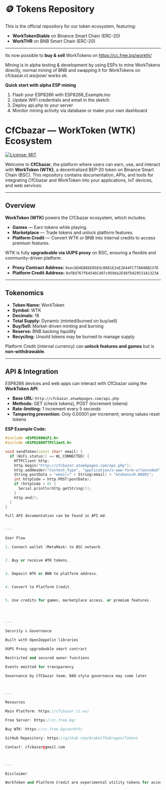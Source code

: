 # 🪙 Tokens Repository

This is the official repository for our token ecosystem, featuring:

- **WorkTokenStable** on Binance Smart Chain (ERC-20)
- **WorkTHR** on BNB Smart Chain (ERC-20)

---
Its now possible to **buy & sell** WorkTokens on https://cc.free.bg/workth/

Mining is in alpha testing & development by using ESPs to mine WorkTokens directly, normal mining of BNB and swapping it for WorkTokens on cfcbazar.ct.ws/pow/ works ok.

**Quick start with alpha ESP mining**
1. Flash your ESP8266 with ESP8266_Example.ino
2. Update WiFi credentials and email in the sketch
3. Deploy api.php to your server
4. Monitor mining activity via database or make your own dashboard

  
# CfCbazar — WorkToken (WTK) Ecosystem

[![License: MIT](https://img.shields.io/badge/License-MIT-yellow.svg)](LICENSE)

Welcome to **CfCbazar**, the platform where users can earn, use, and interact with **WorkToken (WTK)**, a decentralized BEP-20 token on Binance Smart Chain (BSC). This repository contains documentation, APIs, and tools for integrating CfCbazar and WorkToken into your applications, IoT devices, and web services.

---

## Overview

**WorkToken (WTK)** powers the CfCbazar ecosystem, which includes:

- **Games** — Earn tokens while playing.  
- **Marketplace** — Trade tokens and unlock platform features.  
- **Platform Credit** — Convert WTK or BNB into internal credits to access premium features.  

WTK is fully **upgradeable via UUPS proxy** on BSC, ensuring a flexible and community-driven platform.

- **Proxy Contract Address:** `0xecbD4E86EE8583c8681E2eE2644FC778848B237D`  
- **Platform Credit Address:** `0xFBd767f6454bCd07c959da2E48fD429531A1323A`  

---

## Tokenomics

- **Token Name:** WorkToken  
- **Symbol:** WTK  
- **Decimals:** 18  
- **Total Supply:** Dynamic (minted/burned on buy/sell)  
- **Buy/Sell:** Market-driven minting and burning  
- **Reserve:** BNB backing liquidity  
- **Recycling:** Unsold tokens may be burned to manage supply

Platform Credit (internal currency) can **unlock features and games** but is **non-withdrawable**.

---

## API & Integration

ESP8266 devices and web apps can interact with CfCbazar using the **WorkToken API**:

- **Base URL:** `http://cfcbazar.atwebpages.com/api.php`  
- **Methods:** GET (check tokens), POST (increment tokens)  
- **Rate-limiting:** 1 increment every 5 seconds  
- **Tampering prevention:** Only 0.00001 per increment; wrong values reset tokens

**ESP Example Code:**

```cpp
#include <ESP8266WiFi.h>
#include <ESP8266HTTPClient.h>

void sendToken(const char* email) {
  if (WiFi.status() == WL_CONNECTED) {
    HTTPClient http;
    http.begin("http://cfcbazar.atwebpages.com/api.php");
    http.addHeader("Content-Type", "application/x-www-form-urlencoded");
    String postData = "email=" + String(email) + "&tokens=0.00001";
    int httpCode = http.POST(postData);
    if (httpCode > 0) {
      Serial.println(http.getString());
    }
    http.end();
  }
}

Full API documentation can be found in API.md.


---

User Flow

1. Connect wallet (MetaMask) to BSC network.


2. Buy or receive WTK tokens.


3. Deposit WTK or BNB to platform address.


4. Convert to Platform Credit.


5. Use credits for games, marketplace access, or premium features.




---

Security & Governance

Built with OpenZeppelin libraries

UUPS Proxy upgradeable smart contract

Restricted and secured owner functions

Events emitted for transparency

Governance by CfCbazar team; DAO-style governance may come later



---

Resources

Main Platform: https://cfcbazar.ct.ws/

Free Server: https://cc.free.bg/

Buy WTK: https://cc.free.bg/workth/

GitHub Repository: https://github.com/ArakelTheDragon/Tokens

Contact: cfcbazar@gmail.com



---

Disclaimer

WorkToken and Platform Credit are experimental utility tokens for access and participation in the CfCbazar ecosystem. They are not financial investments.
